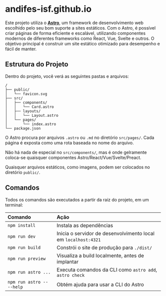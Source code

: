 # andifes-isf.github.io

Este projeto utiliza o [**Astro**](https://astro.build/), um framework de desenvolvimento web escolhido pelo seu bom suporte a sites estáticos. Com o Astro, é possível criar páginas de forma eficiente e escalável, utilizando componentes modernos de diferentes frameworks como React, Vue, Svelte e outros. O objetivo principal é construir um site estático otimizado para desempenho e fácil de manter.

## Estrutura do Projeto

Dentro do projeto, você verá as seguintes pastas e arquivos:

```text
/
├── public/
│   └── favicon.svg
├── src/
│   ├── components/
│   │   └── Card.astro
│   ├── layouts/
│   │   └── Layout.astro
│   └── pages/
│       └── index.astro
└── package.json
```

O Astro procura por arquivos `.astro` ou `.md` no diretório `src/pages/`. Cada página é exposta como uma rota baseada no nome do arquivo.

Não há nada de especial no `src/components/`, mas é onde gelramente coloca-se quaisquer componentes Astro/React/Vue/Svelte/Preact.

Quaisquer arquivos estáticos, como imagens, podem ser colocados no diretório `public/`.

## Comandos

Todos os comandos são executados a partir da raiz do projeto, em um terminal:

| Comando                   | Ação                                                           |
| :------------------------ | :------------------------------------------------------------- |
| `npm install`             | Instala as dependências                                        |
| `npm run dev`             | Inicia o servidor de desenvolvimento local em `localhost:4321` |
| `npm run build`           | Constrói o site de produção para `./dist/`                     |
| `npm run preview`         | Visualiza a build localmente, antes de implantar               |
| `npm run astro ...`       | Executa comandos da CLI como `astro add`, `astro check`        |
| `npm run astro -- --help` | Obtém ajuda para usar a CLI do Astro                           |
